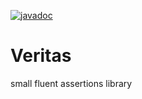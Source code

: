 [![javadoc](https://javadoc.io/badge2/io.github.ingmargoudt/veritas/javadoc.svg)](https://javadoc.io/doc/io.github.ingmargoudt/veritas)

# Veritas
small fluent assertions library
